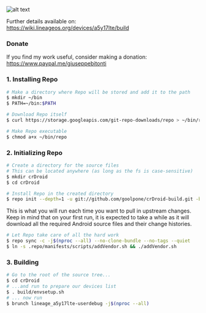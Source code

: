 ![alt text][logo]

[logo]:https://crdroid.net/img/logo.png "crDroid Android"
Further details available on: https://wiki.lineageos.org/devices/a5y17lte/build

### Donate ###
If you find my work useful, consider making a donation: https://www.paypal.me/giuseppebitonti

### 1. Installing Repo ###

```bash
# Make a directory where Repo will be stored and add it to the path
$ mkdir ~/bin
$ PATH=~/bin:$PATH

# Download Repo itself
$ curl https://storage.googleapis.com/git-repo-downloads/repo > ~/bin/repo

# Make Repo executable
$ chmod a+x ~/bin/repo
```

### 2. Initializing Repo ###

```bash
# Create a directory for the source files
# This can be located anywhere (as long as the fs is case-sensitive)
$ mkdir crDroid
$ cd crDroid

# Install Repo in the created directory
$ repo init --depth=1 -u git://github.com/goolpone/crDroid-build.git -b 9.0-a5y17lte
```

This is what you will run each time you want to pull in upstream changes. Keep in mind that on your
first run, it is expected to take a while as it will download all the required Android source files
and their change histories.

```bash
# Let Repo take care of all the hard work
$ repo sync -c -j$(nproc --all) --no-clone-bundle --no-tags --quiet
$ ln -s .repo/manifests/scripts/addVendor.sh && ./addVendor.sh
```

### 3. Building ###

```bash
# Go to the root of the source tree...
$ cd crDroid
# ...and run to prepare our devices list
$ . build/envsetup.sh
# ... now run
$ brunch lineage_a5y17lte-userdebug -j$(nproc --all)
```
